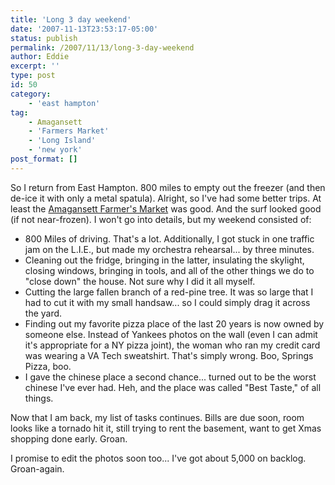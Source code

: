 ```yaml
---
title: 'Long 3 day weekend'
date: '2007-11-13T23:53:17-05:00'
status: publish
permalink: /2007/11/13/long-3-day-weekend
author: Eddie
excerpt: ''
type: post
id: 50
category:
    - 'east hampton'
tag:
    - Amagansett
    - 'Farmers Market'
    - 'Long Island'
    - 'new york'
post_format: []
---
```

So I return from East Hampton. 800 miles to empty out the freezer (and then de-ice it with only a metal spatula).  Alright, so I've had some better trips. At least the [Amagansett Farmer's Market](http://flickr.com/photos/ed_welker/499972493/) was good. And the surf looked good (if not near-frozen). I won't go into details, but my weekend consisted of:

- 800 Miles of driving. That's a lot. Additionally, I got stuck in one traffic jam on the L.I.E., but made my orchestra rehearsal... by three minutes.
- Cleaning out the fridge, bringing in the latter, insulating the skylight, closing windows, bringing in tools, and all of the other things we do to "close down" the house. Not sure why I did it all myself.
- Cutting the large fallen branch of a red-pine tree. It was so large that I had to cut it with my small handsaw... so I could simply drag it across the yard.
- Finding out my favorite pizza place of the last 20 years is now owned by someone else. Instead of Yankees photos on the wall (even I can admit it's appropriate for a NY pizza joint), the woman who ran my credit card was wearing a VA Tech sweatshirt. That's simply wrong. Boo, Springs Pizza, boo.
- I gave the chinese place a second chance... turned out to be the worst chinese I've ever had. Heh, and the place was called "Best Taste," of all things.

Now that I am back, my list of tasks continues. Bills are due soon, room looks like a tornado hit it, still trying to rent the basement, want to get Xmas shopping done early. Groan.

I promise to edit the photos soon too... I've got about 5,000 on backlog. Groan-again.